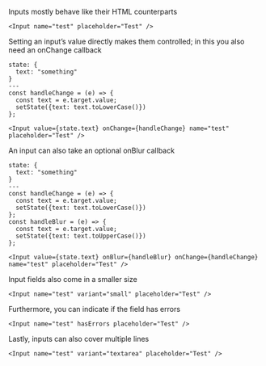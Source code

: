 Inputs mostly behave like their HTML counterparts

```react|plain
<Input name="test" placeholder="Test" />
```

Setting an input’s value directly makes them controlled; in this you also need an onChange callback

```react|plain
state: {
  text: "something"
}
---
const handleChange = (e) => {
  const text = e.target.value;
  setState({text: text.toLowerCase()})
};

<Input value={state.text} onChange={handleChange} name="test" placeholder="Test" />
```

An input can also take an optional onBlur callback

```react|plain
state: {
  text: "something"
}
---
const handleChange = (e) => {
  const text = e.target.value;
  setState({text: text.toLowerCase()})
};
const handleBlur = (e) => {
  const text = e.target.value;
  setState({text: text.toUpperCase()})
};

<Input value={state.text} onBlur={handleBlur} onChange={handleChange} name="test" placeholder="Test" />
```

Input fields also come in a smaller size

```react|plain
<Input name="test" variant="small" placeholder="Test" />
```

Furthermore, you can indicate if the field has errors

```react|plain
<Input name="test" hasErrors placeholder="Test" />
```

Lastly, inputs can also cover multiple lines

```react|plain
<Input name="test" variant="textarea" placeholder="Test" />
```
